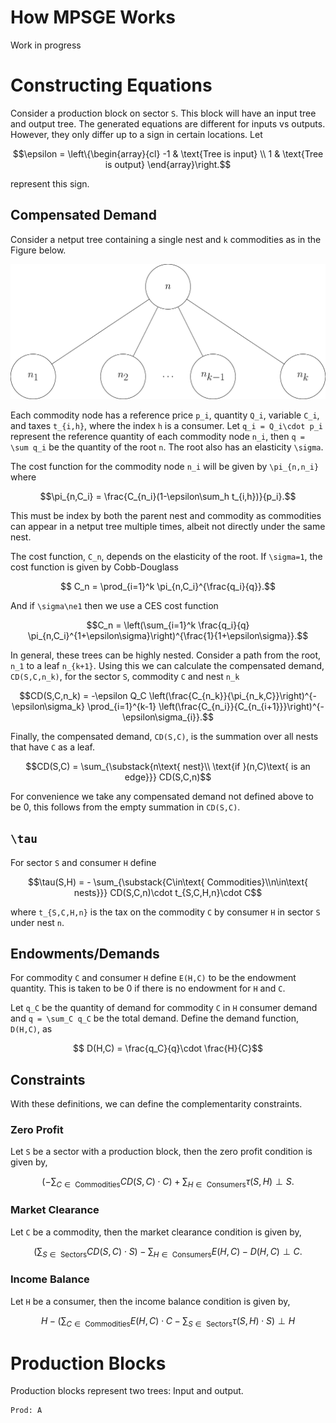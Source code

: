 # How MPSGE Works

Work in progress


# Constructing Equations

Consider a production block on sector ``S``. This block will have an input tree
and output tree. The generated equations are different for inputs vs outputs. 
However, they only differ up to a sign in certain locations. Let 
```math
\epsilon = \left\{\begin{array}{cl}
    -1 & \text{Tree is input} \\
     1 & \text{Tree is output}
\end{array}\right.
```
represent this sign. 

## Compensated Demand

Consider a netput tree containing a single nest and ``k`` commodities as in the 
Figure below. 

!["one_level_tree"](images/one_level_tree.png)

Each commodity node has a reference price ``p_i``, quantity ``Q_i``, variable ``C_i``, 
and taxes ``t_{i,h}``, where the index ``h`` is a consumer. Let ``q_i = Q_i\cdot p_i`` 
represent the reference quantity of each commodity node ``n_i``, then ``q = \sum q_i`` 
be the quantity of the root ``n``. The root also has an elasticity ``\sigma``.

The cost function for the commodity node ``n_i`` will be given by ``\pi_{n,n_i}`` where
```math
\pi_{n,C_i} = \frac{C_{n_i}(1-\epsilon\sum_h t_{i,h})}{p_i}.
```
This must be index by both the parent nest and commodity as commodities can appear
in a netput tree multiple times, albeit not directly under the same nest.

The cost function, ``C_n``, depends on the elasticity of the root. If ``\sigma=1``,
the cost function is given by Cobb-Douglass
```math
  C_n =  \prod_{i=1}^k \pi_{n,C_i}^{\frac{q_i}{q}}.
```
And if ``\sigma\ne1`` then we use a CES cost function
```math
C_n = 
        \left(\sum_{i=1}^k \frac{q_i}{q} \pi_{n,C_i}^{1+\epsilon\sigma}\right)^{\frac{1}{1+\epsilon\sigma}}.
```


In general, these trees can be highly nested. Consider a path from the root, ``n_1``
to a leaf ``n_{k+1}``. Using this we can calculate the compensated demand, ``CD(S,C,n_k)``, for the sector
``S``, commodity ``C`` and nest ``n_k``
```math
CD(S,C,n_k) = -\epsilon Q_C \left(\frac{C_{n_k}}{\pi_{n_k,C}}\right)^{-\epsilon\sigma_k} \prod_{i=1}^{k-1} \left(\frac{C_{n_i}}{C_{n_{i+1}}}\right)^{-\epsilon\sigma_{i}}.
```
Finally, the compensated demand, ``CD(S,C)``, is the summation over all nests that have
``C`` as a leaf.
```math
CD(S,C) = \sum_{\substack{n\text{ nest}\\ \text{if }(n,C)\text{ is an edge}}} CD(S,C,n)
```

For convenience we take any compensated demand not defined above to be 0, this follows
from the empty summation in ``CD(S,C)``.

## ``\tau``
For sector ``S`` and consumer ``H`` define 
```math
\tau(S,H) = - \sum_{\substack{C\in\text{ Commodities}\\n\in\text{ nests}}} CD(S,C,n)\cdot t_{S,C,H,n}\cdot C
```
where ``t_{S,C,H,n}`` is the tax on the commodity ``C`` by consumer ``H`` in sector ``S`` 
under nest ``n``.


## Endowments/Demands
For commodity ``C`` and consumer ``H`` define ``E(H,C)`` to be the endowment quantity.
This is taken to be 0 if there is no endowment for ``H`` and ``C``.

Let ``q_C`` be the quantity of demand for commodity ``C`` in ``H`` consumer demand and
``q = \sum_C q_C`` be the total demand. Define the demand function, ``D(H,C)``, as
```math
    D(H,C) = \frac{q_C}{q}\cdot \frac{H}{C}
```

## Constraints
With these definitions, we can define the complementarity constraints. 

### Zero Profit
Let ``S`` be a sector with a production block, then the zero profit condition is 
given by,
```math
\left(-\sum_{C\in\text{ Commodities}}CD(S,C)\cdot C\right) + \sum_{H\in\text{ Consumers}} \tau(S,H) \perp S.
```


### Market Clearance
Let ``C`` be a commodity, then the market clearance condition is given by,
```math
\left(\sum_{S\in\text{ Sectors}} CD(S,C)\cdot S \right) - \sum_{H\in\text{ Consumers}} E(H,C) - D(H,C) \perp C.
```

### Income Balance
Let ``H`` be a consumer, then the income balance condition is given by,
```math
H - \left(\sum_{C\in\text{ Commodities}} E(H,C)\cdot C - \sum_{S\in\text{ Sectors}}\tau(S,H)\cdot S\right) \perp H
```



# Production Blocks

Production blocks represent two trees: Input and output. 

```
Prod: A 
```